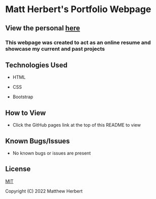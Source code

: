# Matt Herbert's Portfolio Webpage

## View the personal [here]()

### This webpage was created to act as an online resume and showcase my current and past projects

## Technologies Used

- HTML

- CSS

- Bootstrap

## How to View

- Click the GitHub pages link at the top of this README to view

## Known Bugs/Issues

- No known bugs or issues are present

## License

[MIT](https://www.mit.edu/~amini/LICENSE.md)

Copyright (C) 2022 Matthew Herbert
